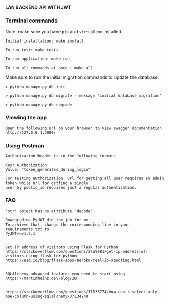 #### LAN BACKEND API  WITH JWT

### Terminal commands
Note: make sure you have `pip` and `virtualenv` installed.

    Initial installation: make install

    To run test: make tests

    To run application: make run

    To run all commands at once : make all

Make sure to run the initial migration commands to update the database.

    > python manage.py db init

    > python manage.py db migrate --message 'initial database migration'

    > python manage.py db upgrade


### Viewing the app ###

    Open the following url on your browser to view swagger documentation
    http://127.0.0.1:5000/


### Using Postman ####

    Authorization header is in the following format:

    Key: Authorization
    Value: "token_generated_during_login"

    For testing authorization, url for getting all user requires an admin token while url for getting a single
    user by public_id requires just a regular authentication.

### FAQ ####
    'str' object has no attribute 'decode'

    Downgrading PyJWT did the job for me.
    To achieve that, change the corresponding line in your requirements.txt to
    PyJWT==v1.7.1


    Get IP address of visitors using Flask for Python
    https://stackoverflow.com/questions/3759981/get-ip-address-of-visitors-using-flask-for-python
    https://esd.io/blog/flask-apps-heroku-real-ip-spoofing.html


    SQLAlchemy advanced features you need to start using
    https://martinheinz.dev/blog/28


    https://stackoverflow.com/questions/37133774/how-can-i-select-only-one-column-using-sqlalchemy/37134248